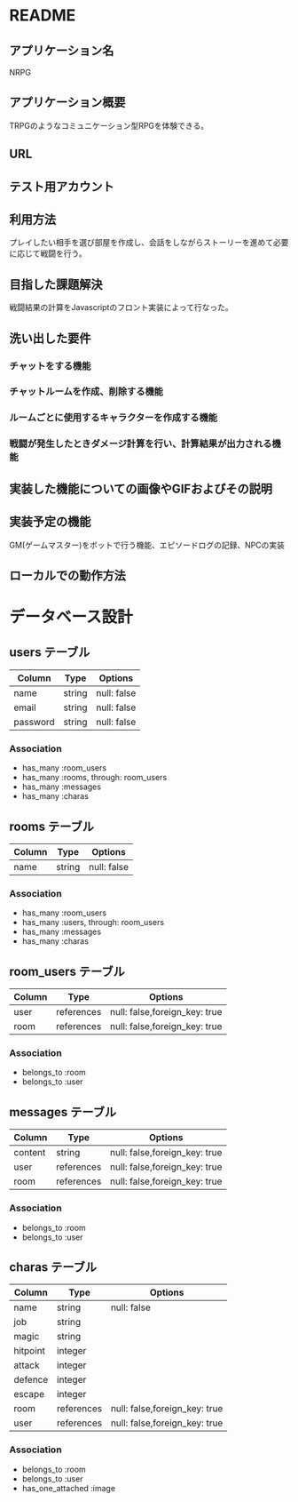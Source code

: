 # README

## アプリケーション名
NRPG

## アプリケーション概要
TRPGのようなコミュニケーション型RPGを体験できる。

## URL

## テスト用アカウント

## 利用方法
プレイしたい相手を選び部屋を作成し、会話をしながらストーリーを進めて必要に応じて戦闘を行う。

## 目指した課題解決
戦闘結果の計算をJavascriptのフロント実装によって行なった。

## 洗い出した要件
### チャットをする機能
### チャットルームを作成、削除する機能
### ルームごとに使用するキャラクターを作成する機能
### 戦闘が発生したときダメージ計算を行い、計算結果が出力される機能

## 実装した機能についての画像やGIFおよびその説明

## 実装予定の機能
GM(ゲームマスター)をボットで行う機能、エピソードログの記録、NPCの実装

## ローカルでの動作方法


# データベース設計

## users テーブル

| Column    | Type    | Options     |
| --------  | ------  | ----------- |
| name      | string  | null: false |
| email     | string  | null: false |
| password  | string  | null: false |

### Association

- has_many :room_users
- has_many :rooms, through: room_users
- has_many :messages
- has_many :charas

## rooms テーブル

| Column    | Type    | Options     |
| --------  | ------  | ----------- |
| name      | string  | null: false |

### Association

- has_many :room_users
- has_many :users, through: room_users
- has_many :messages 
- has_many :charas

## room_users テーブル

| Column    | Type       | Options                       |
| --------  | ---------- | ----------------------------- |
| user      | references | null: false,foreign_key: true |
| room      | references | null: false,foreign_key: true |

### Association

- belongs_to :room
- belongs_to :user

## messages テーブル

| Column    | Type       | Options                       |
| --------  | ---------- | ----------------------------- |
| content   | string     | null: false,foreign_key: true |
| user      | references | null: false,foreign_key: true |
| room      | references | null: false,foreign_key: true |

### Association

- belongs_to :room
- belongs_to :user

## charas テーブル

| Column    | Type       | Options                       |
| --------  | ---------- | ----------------------------- |
| name      | string     | null: false                   |
| job       | string     |                               |
| magic     | string     |                               |
| hitpoint  | integer    |                               |
| attack    | integer    |                               |
| defence   | integer    |                               |
| escape    | integer    |                               |
| room      | references | null: false,foreign_key: true |
| user      | references | null: false,foreign_key: true |

### Association

- belongs_to :room
- belongs_to :user
- has_one_attached :image
